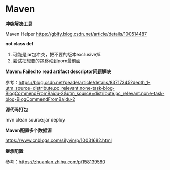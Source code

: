 # Maven



**冲突解决工具**

Maven Helper  https://gblfy.blog.csdn.net/article/details/100514487



**not class def**

1. 可能是jar包冲突，把不要的版本exclusive掉
2. 尝试把想要的包移动到pom最前面



**Maven: Failed to read artifact descriptor问题解决**

参考：https://blog.csdn.net/peade/article/details/83717345?depth_1-utm_source=distribute.pc_relevant.none-task-blog-BlogCommendFromBaidu-2&utm_source=distribute.pc_relevant.none-task-blog-BlogCommendFromBaidu-2



**源代码打包**

mvn clean source:jar deploy



**Maven配置多个数据源**

https://www.cnblogs.com/silyvin/p/10031682.html



**继承配置**

参考：https://zhuanlan.zhihu.com/p/158139580